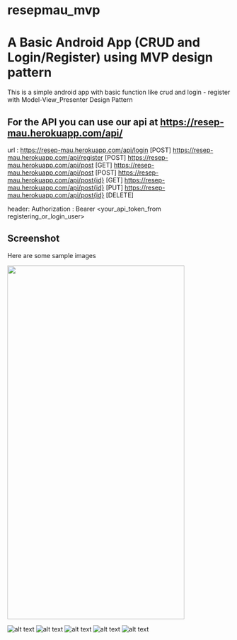 # resepmau_mvp


# A Basic Android App (CRUD and Login/Register) using MVP design pattern
This is a simple android app with basic function like crud and login - register
with Model-View_Presenter Design Pattern

## For the API you can use our api at https://resep-mau.herokuapp.com/api/
url :
https://resep-mau.herokuapp.com/api/login [POST]
https://resep-mau.herokuapp.com/api/register [POST]
https://resep-mau.herokuapp.com/api/post [GET]
https://resep-mau.herokuapp.com/api/post [POST]
https://resep-mau.herokuapp.com/api/post{id} [GET]
https://resep-mau.herokuapp.com/api/post{id} [PUT]
https://resep-mau.herokuapp.com/api/post{id} [DELETE]

header:
Authorization : Bearer <your_api_token_from registering_or_login_user>

## Screenshot
Here are some sample images

<img src="https://github.com/ydhnwb/resepmau_mvp/blob/master/screenshots/Screenshot_20190806-000205.png" width="400" height="800">

![alt text](https://github.com/ydhnwb/resepmau_mvp/blob/master/screenshots/Screenshot_20190806-000205.png=400x800)
![alt text](https://github.com/ydhnwb/resepmau_mvp/blob/master/screenshots/Screenshot_20190806-000212.png)
![alt text](https://github.com/ydhnwb/resepmau_mvp/blob/master/screenshots/Screenshot_20190806-000218.png)
![alt text](https://github.com/ydhnwb/resepmau_mvp/blob/master/screenshots/Screenshot_20190806-000232.png)
![alt text](https://github.com/ydhnwb/resepmau_mvp/blob/master/screenshots/Screenshot_20190806-000236.png)

